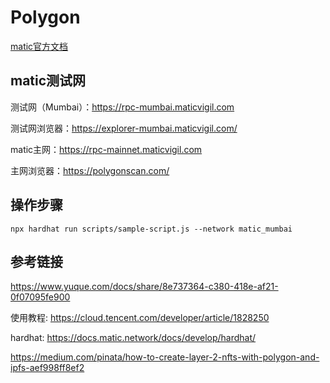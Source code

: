 # Polygon

[matic官方文档](https://docs.matic.network/docs/develop/getting-started)

## matic测试网
测试网（Mumbai）：https://rpc-mumbai.maticvigil.com

测试网浏览器：https://explorer-mumbai.maticvigil.com/

matic主网：https://rpc-mainnet.maticvigil.com

主网浏览器：https://polygonscan.com/

## 操作步骤
`npx hardhat run scripts/sample-script.js --network matic_mumbai`

## 参考链接

https://www.yuque.com/docs/share/8e737364-c380-418e-af21-0f07095fe900

使用教程: https://cloud.tencent.com/developer/article/1828250

hardhat: https://docs.matic.network/docs/develop/hardhat/

https://medium.com/pinata/how-to-create-layer-2-nfts-with-polygon-and-ipfs-aef998ff8ef2
